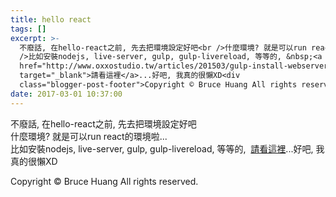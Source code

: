 ```yaml
---
title: hello react
tags: []
excerpt: >-
  不廢話, 在hello-react之前, 先去把環境設定好吧<br />什麼環境? 就是可以run react的環境啦...<br
  />比如安裝nodejs, live-server, gulp, gulp-livereload, 等等的, &nbsp;<a
  href="http://www.oxxostudio.tw/articles/201503/gulp-install-webserver.html"
  target="_blank">請看這裡</a>...好吧, 我真的很懶XD<div
  class="blogger-post-footer">Copyright © Bruce Huang All rights reserved.</div>
date: 2017-03-01 10:37:00
---
```


不廢話, 在hello-react之前, 先去把環境設定好吧  
什麼環境? 就是可以run react的環境啦...  
比如安裝nodejs, live-server, gulp, gulp-livereload, 等等的,  [請看這裡](http://www.oxxostudio.tw/articles/201503/gulp-install-webserver.html)...好吧, 我真的很懶XD

Copyright © Bruce Huang All rights reserved.
<!-- more -->

